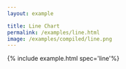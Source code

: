 ```yaml
---
layout: example

title: Line Chart
permalink: /examples/line.html
image: /examples/compiled/line.png
---
```




{% include example.html spec='line'%}

